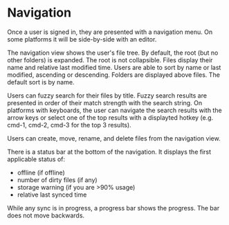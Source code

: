 # Navigation
Once a user is signed in, they are presented with a navigation menu. On some platforms it will be side-by-side with an editor.

The navigation view shows the user's file tree. By default, the root (but no other folders) is expanded. The root is not collapsible. Files display their name and relative last modified time. Users are able to sort by name or last modified, ascending or descending. Folders are displayed above files. The default sort is by name.

Users can fuzzy search for their files by title. Fuzzy search results are presented in order of their match strength with the search string. On platforms with keyboards, the user can navigate the search results with the arrow keys or select one of the top results with a displayted hotkey (e.g. cmd-1, cmd-2, cmd-3 for the top 3 results).

Users can create, move, rename, and delete files from the navigation view.

There is a status bar at the bottom of the navigation. It displays the first applicable status of:
* offline (if offline)
* number of dirty files (if any)
* storage warning (if you are >90% usage)
* relative last synced time

While any sync is in progress, a progress bar shows the progress. The bar does not move backwards.
